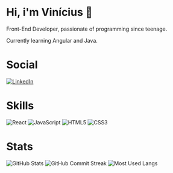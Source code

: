 <h1>Hi, i'm Vinícius 👋</h1>
<p>Front-End Developer, passionate of programming since teenage.</p>
<p>Currently learning Angular and Java.</p>

# Social

[![LinkedIn](https://img.shields.io/badge/LinkedIn-000?style=for-the-badge&logo=linkedin&logoColor=0E76A8)](https://www.linkedin.com/in/vinicius-bastos-silva/)

# Skills

![React](https://img.shields.io/badge/React-000?style=for-the-badge&logo=react)
![JavaScript](https://img.shields.io/badge/JavaScript-000?style=for-the-badge&logo=javascript)
![HTML5](https://img.shields.io/badge/HTML5-000?style=for-the-badge&logo=html5)
![CSS3](https://img.shields.io/badge/CSS3-000?style=for-the-badge&logo=css3&logoColor=264CE4)

# Stats

![GitHub Stats](https://github-readme-stats.vercel.app/api?username=viniciusbastos-dev&show_icons=true&locale=en)
![GitHub Commit Streak](https://github-readme-streak-stats.herokuapp.com/?user=viniciusbastos-dev&)
![Most Used Langs](https://github-readme-stats.vercel.app/api/top-langs?username=viniciusbastos-dev&show_icons=true&locale=en&layout=compact)

#
